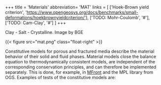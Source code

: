 +++
title = 'Materials'
abbreviation= 'MAT'
links = [
  ['Hoek-Brown yield criterion', 'https://www.opengeosys.org/docs/benchmarks/small-deformations/hoekbrownyieldcriterion/'],
  ['TODO: Mohr-Coulomb', '#'],
  ['TODO: Cam-Clay', '#']
]
+++

Clay - Salt - Crystalline. <span class="text-xs">Image by BGE</span>

<div class="not-prose">
{{< figure
  src="mat.png"
  class="float-right"
>}}
</div>

Constitutive models for porous and fractured media describe the material behavior of their solid and fluid phases. Material models close the balance equation to thermodynamically consistent models, are independent of the corresponding conservation principles, and can therefore be implemented separately. This is done, for example, in [MFront](https://www.sciencedirect.com/science/article/pii/S0898122115003132?via%3Dihub) and the MPL library from OGS. Examples of tests of the constitutive models are:

